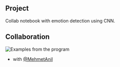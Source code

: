 ## Project

Collab notebook with emotion detection using CNN. 

## Collaboration
![Examples from the program](https://user-images.githubusercontent.com/43893190/161914310-f4a36874-3e14-4129-b445-460200eee444.gif)

- with [@MehmetAnil](https://github.com/MehmetAnil) 
